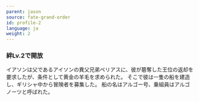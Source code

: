 ```yaml
---
parent: jason
source: fate-grand-order
id: profile-2
language: ja
weight: 2
---
```


### 絆Lv.2で開放

イアソンは父であるアイソンの異父兄弟ペリアスに、彼が簒奪した王位の返却を要求したが、条件として黄金の羊毛を求められた。
そこで彼は一隻の船を建造し、ギリシャ中から冒険者を募集した。
船の名はアルゴー号、乗組員はアルゴノーツと呼ばれた。
